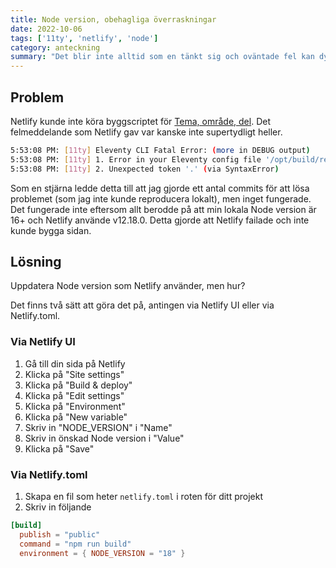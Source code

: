 ```yaml
---
title: Node version, obehagliga överraskningar
date: 2022-10-06
tags: ['11ty', 'netlify', 'node']
category: anteckning
summary: "Det blir inte alltid som en tänkt sig och oväntade fel kan dyka upp som en obehaglig överraskning. Detta hände när jag skulle publicera en sida med 11ty och Netlify."
---
```


## Problem

Netlify kunde inte köra byggscriptet för [Tema, område, del](/projekt/tema-omrade-del/). Det felmeddelande som Netlify gav var kanske inte supertydligt heller.

```bash
5:53:08 PM: [11ty] Eleventy CLI Fatal Error: (more in DEBUG output)
5:53:08 PM: [11ty] 1. Error in your Eleventy config file '/opt/build/repo/.eleventy.js'. (via EleventyConfigError)
5:53:08 PM: [11ty] 2. Unexpected token '.' (via SyntaxError)
```

Som en stjärna ledde detta till att jag gjorde ett antal commits för att lösa problemet (som jag inte kunde reproducera lokalt), men inget fungerade. Det fungerade inte eftersom allt berodde på att min lokala Node version är 16+ och Netlify använde v12.18.0. Detta gjorde att Netlify failade och inte kunde bygga sidan.

## Lösning

Uppdatera Node version som Netlify använder, men hur?

Det finns två sätt att göra det på, antingen via Netlify UI eller via Netlify.toml.

### Via Netlify UI

1. Gå till din sida på Netlify
2. Klicka på "Site settings"
3. Klicka på "Build & deploy"
4. Klicka på "Edit settings"
5. Klicka på "Environment"
6. Klicka på "New variable"
7. Skriv in "NODE_VERSION" i "Name"
8. Skriv in önskad Node version i "Value"
9. Klicka på "Save"

### Via Netlify.toml

1. Skapa en fil som heter `netlify.toml` i roten för ditt projekt
2. Skriv in följande

```toml
[build]
  publish = "public"
  command = "npm run build"
  environment = { NODE_VERSION = "18" }
```

